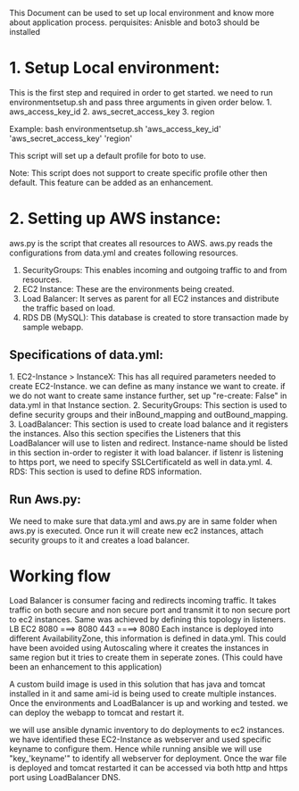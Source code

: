This Document can be used to set up local environment and know more about application process.
perquisites: Anisble and boto3 should be installed

<h1>1. Setup Local environment:</h1> This is the first step and required in order to get started. we need to run environmentsetup.sh and pass
                            three arguments in given order below.
1. aws_access_key_id
2. aws_secret_access_key
3. region

Example:  bash environmentsetup.sh 'aws_access_key_id' 'aws_secret_access_key' 'region'

This script will set up a default profile for boto to use.

Note: This script does not support to create specific profile other then default. This feature can be added as an enhancement.

<h1>2. Setting up AWS instance:</h1>  aws.py is the script that creates all resources to AWS. aws.py reads the configurations from data.yml and creates following
                             resources.

 1. SecurityGroups: This enables incoming and outgoing traffic to and from resources.
 2. EC2 Instance: These are the environments being created.
 3. Load Balancer: It serves as parent for all EC2 instances and distribute the traffic based on load.
 4. RDS DB (MySQL): This database is created to store transaction made by sample webapp.

 <h2>Specifications of data.yml:</h2>
        1. EC2-Instance > InstanceX: This has all required parameters needed to create EC2-Instance. we can define as many instance we want to create.
        if we do not want to create same instance further, set up "re-create: False" in data.yml in that Instance section.
        2. SecurityGroups: This section is used to define security groups and their inBound_mapping and outBound_mapping.
        3. LoadBalancer: This section is used to create load balance and it registers the instances. Also this section specifies the Listeners
                      that this LoadBalancer will use to listen and redirect. Instance-name should be listed in this section in-order to register it with load balancer. if listenr is listening to https port, we need to specify SSLCertificateId as well in data.yml.
        4. RDS: This section is used to define RDS information.


<h2>Run Aws.py:</h2> We need to make sure that data.yml and aws.py are in same folder when aws.py is executed. Once run it will create new ec2 instances, attach security groups to it and creates a load balancer.

<h1>Working flow</h1>

Load Balancer is consumer facing and redirects incoming traffic. It takes traffic on both secure and non secure port and transmit it to non secure port to ec2
instances. Same was achieved by defining this topology in listeners.
  LB        EC2
  8080 ===> 8080
  443 ====> 8080
Each instance is deployed into different AvailabilityZone, this information is defined in data.yml.
This could have been avoided using Autoscaling where it creates the instances in same region but it tries to create them in seperate zones. (This could have been an enhancement to this application)

A custom build image is used in this solution that has java and tomcat installed in it and same ami-id is being used to create multiple instances.
Once the environments and LoadBalancer is up and working and tested. we can deploy the webapp to tomcat and restart it.

we will use ansible dynamic inventory to do deployments to ec2 instances. we have identified these EC2-Instance as webserver and used specific keyname to configure them. Hence while running ansible we will use "key_'keyname'" to identify all webserver for deployment.
Once the war file is deployed and tomcat restarted it can be accessed via both http and https port using LoadBalancer DNS.
